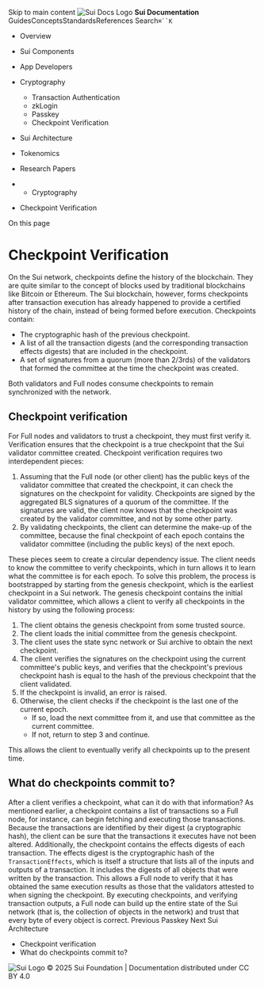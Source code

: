 Skip to main content
![Sui Docs Logo](https://docs.sui.io/img/sui-logo.svg)
**Sui Documentation**
GuidesConceptsStandardsReferences
Search`⌘``K`
  * Overview
  * Sui Components
  * App Developers
  * Cryptography
    * Transaction Authentication
    * zkLogin
    * Passkey
    * Checkpoint Verification
  * Sui Architecture
  * Tokenomics
  * Research Papers


  *   * Cryptography
  * Checkpoint Verification


On this page
# Checkpoint Verification
On the Sui network, checkpoints define the history of the blockchain. They are quite similar to the concept of blocks used by traditional blockchains like Bitcoin or Ethereum. The Sui blockchain, however, forms checkpoints after transaction execution has already happened to provide a certified history of the chain, instead of being formed before execution.
Checkpoints contain:
  * The cryptographic hash of the previous checkpoint.
  * A list of all the transaction digests (and the corresponding transaction effects digests) that are included in the checkpoint.
  * A set of signatures from a quorum (more than 2/3rds) of the validators that formed the committee at the time the checkpoint was created.


Both validators and Full nodes consume checkpoints to remain synchronized with the network.
## Checkpoint verification​
For Full nodes and validators to trust a checkpoint, they must first verify it. Verification ensures that the checkpoint is a true checkpoint that the Sui validator committee created.
Checkpoint verification requires two interdependent pieces:
  1. Assuming that the Full node (or other client) has the public keys of the validator committee that created the checkpoint, it can check the signatures on the checkpoint for validity.
Checkpoints are signed by the aggregated BLS signatures of a quorum of the committee. If the signatures are valid, the client now knows that the checkpoint was created by the validator committee, and not by some other party.
  2. By validating checkpoints, the client can determine the make-up of the committee, because the final checkpoint of each epoch contains the validator committee (including the public keys) of the next epoch.


These pieces seem to create a circular dependency issue. The client needs to know the committee to verify checkpoints, which in turn allows it to learn what the committee is for each epoch. To solve this problem, the process is bootstrapped by starting from the genesis checkpoint, which is the earliest checkpoint in a Sui network. The genesis checkpoint contains the initial validator committee, which allows a client to verify all checkpoints in the history by using the following process:
  1. The client obtains the genesis checkpoint from some trusted source.
  2. The client loads the initial committee from the genesis checkpoint.
  3. The client uses the state sync network or Sui archive to obtain the next checkpoint.
  4. The client verifies the signatures on the checkpoint using the current committee's public keys, and verifies that the checkpoint's previous checkpoint hash is equal to the hash of the previous checkpoint that the client validated.
  5. If the checkpoint is invalid, an error is raised.
  6. Otherwise, the client checks if the checkpoint is the last one of the current epoch.
     * If so, load the next committee from it, and use that committee as the current committee.
     * If not, return to step 3 and continue.


This allows the client to eventually verify all checkpoints up to the present time.
## What do checkpoints commit to?​
After a client verifies a checkpoint, what can it do with that information?
As mentioned earlier, a checkpoint contains a list of transactions so a Full node, for instance, can begin fetching and executing those transactions. Because the transactions are identified by their digest (a cryptographic hash), the client can be sure that the transactions it executes have not been altered.
Additionally, the checkpoint contains the effects digests of each transaction. The effects digest is the cryptographic hash of the `TransactionEffects`, which is itself a structure that lists all of the inputs and outputs of a transaction. It includes the digests of all objects that were written by the transaction. This allows a Full node to verify that it has obtained the same execution results as those that the validators attested to when signing the checkpoint.
By executing checkpoints, and verifying transaction outputs, a Full node can build up the entire state of the Sui network (that is, the collection of objects in the network) and trust that every byte of every object is correct.
Previous
Passkey
Next
Sui Architecture
  * Checkpoint verification
  * What do checkpoints commit to?


![Sui Logo](https://docs.sui.io/img/sui-logo-footer.svg)
© 2025 Sui Foundation | Documentation distributed under CC BY 4.0
